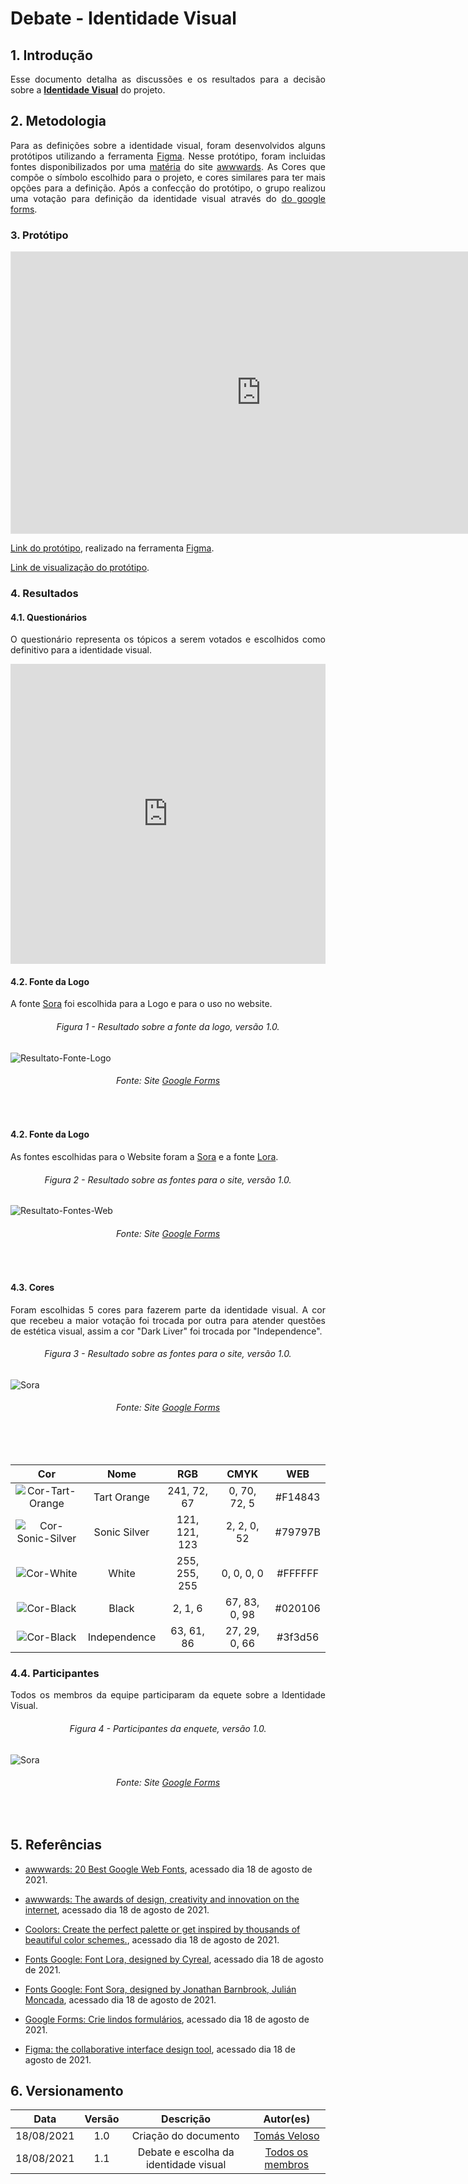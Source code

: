 # Debate - Identidade Visual

## 1. Introdução

<p align = "justify">Esse documento detalha as discussões e os resultados para a decisão sobre a <a href="../identidadeVisual/" target="_blank"><b>Identidade Visual</b></a> do projeto.</p>

## 2. Metodologia

<p align = "justify"> Para as definições sobre a identidade visual, foram desenvolvidos alguns protótipos utilizando a ferramenta <a href="https://www.figma.com/" target="_blank">Figma</a>. Nesse protótipo, foram incluidas fontes disponibilizados por uma <a href="https://www.awwwards.com/20-best-web-fonts-from-google-web-fonts-and-font-face.html" target="_blank">matéria</a> do site <a href="https://www.awwwards.com/" target="_blank">awwwards</a>. As Cores que compõe o símbolo escolhido para o projeto, e cores similares para ter mais opções para a definição. Após a confecção do protótipo, o grupo realizou uma votação para definição da identidade visual através do <a href="https://www.google.com/intl/pt-BR/forms/about/" target="_blank">do google forms</a>.</p> 
 
### 3. Protótipo

<iframe style="border: 1px solid rgba(0, 0, 0, 0.1);" width="800" height="450" src="https://www.figma.com/embed?embed_host=share&url=https%3A%2F%2Fwww.figma.com%2Fproto%2FDKWzd4WjiCNoDUUINY1U4v%2FUntitled%3Fnode-id%3D6%253A6%26scaling%3Dscale-down-width%26page-id%3D0%253A1" allowfullscreen></iframe>

<p align = "justify"> <a href="https://www.figma.com/file/DKWzd4WjiCNoDUUINY1U4v/Identidade-Visual-Cardeal?node-id=0%3A1" target="_blank">Link do protótipo</a>, realizado na ferramenta <a href="https://www.figma.com/" target="_blank">Figma</a>.</p>
<p align = "justify"> <a href="https://www.figma.com/proto/DKWzd4WjiCNoDUUINY1U4v/Identidade-Visual-Cardeal?node-id=6%3A6&scaling=min-zoom&page-id=0%3A1" target="_blank">Link de visualização do protótipo</a>.</p>

### 4. Resultados

#### 4.1. Questionários

<p align = "justify">O questionário representa os tópicos a serem votados e escolhidos como definitivo para a identidade visual.</p>

<iframe width="100%" height= "480px" src= "https://docs.google.com/forms/d/e/1FAIpQLSeHq0jPEeEwh4WcMH-Q0Wf7S2QTpO4WtxsHS_WPj0_hh6DWWw/viewform" frameborder= "0" marginwidth= "0" marginheight= "0" style= "border: none; max-height:100vh" allowfullscreen webkitallowfullscreen mozallowfullscreen msallowfullscreen> </iframe></br>

#### 4.2. Fonte da Logo

<p align = "justify">A fonte <a href="https://fonts.google.com/specimen/Sora?query=sora" target="_blank">Sora</a> foi escolhida para a Logo e para o uso no website.</p>

<h6 align = "center">Figura 1 - Resultado sobre a fonte da logo, versão 1.0.</h6>

![Resultato-Fonte-Logo](../desenhoSoftwareBase/img/IdentidadeVisual/fonte1.png)

<h6 align = "center">Fonte: Site <a href="https://www.google.com/intl/pt-BR/forms/about/" target="_blank">Google Forms</a></h6></br>

#### 4.2. Fonte da Logo

<p align = "justify">As fontes escolhidas para o Website foram a  <a href="https://fonts.google.com/specimen/Sora?query=sora" target="_blank">Sora</a> e a fonte <a href="https://fonts.google.com/specimen/Lora?query=Cyreal" target="_blank">Lora</a>.</p>

<h6 align = "center">Figura 2 - Resultado sobre as fontes para o site, versão 1.0.</h6>

![Resultato-Fontes-Web](../desenhoSoftwareBase/img/IdentidadeVisual/fonteSite.png)

<h6 align = "center">Fonte: Site <a href="https://www.google.com/intl/pt-BR/forms/about/" target="_blank">Google Forms</a></h6></br>

#### 4.3. Cores

<p align = "justify"> Foram escolhidas 5 cores para fazerem parte da identidade visual. A cor que recebeu a maior votação foi trocada por outra para atender questões de estética visual, assim a cor "Dark Liver" foi trocada por "Independence".</p>

<h6 align = "center">Figura 3 - Resultado sobre as fontes para o site, versão 1.0.</h6>

![Sora](../desenhoSoftwareBase/img/IdentidadeVisual/resultadoCor.png)

<h6 align = "center">Fonte: Site <a href="https://www.google.com/intl/pt-BR/forms/about/" target="_blank">Google Forms</a></h6></br></br>

|                                  **Cor**                                  |   **Nome**   |    **RGB**    |   **CMYK**    | **WEB** |
| :-----------------------------------------------------------------------: | :----------: | :-----------: | :-----------: | :-----: |
|  ![Cor-Tart-Orange](../desenhoSoftwareBase/img/IdentidadeVisual/red.png)  | Tart Orange  |  241, 72, 67  | 0, 70, 72, 5  | #F14843 |
| ![Cor-Sonic-Silver](../desenhoSoftwareBase/img/IdentidadeVisual/grey.png) | Sonic Silver | 121, 121, 123 |  2, 2, 0, 52  | #79797B |
|    ![Cor-White](../desenhoSoftwareBase/img/IdentidadeVisual/white.png)    |    White     | 255, 255, 255 |  0, 0, 0, 0   | #FFFFFF |
|    ![Cor-Black](../desenhoSoftwareBase/img/IdentidadeVisual/black.png)    |    Black     |    2, 1, 6    | 67, 83, 0, 98 | #020106 |
|   ![Cor-Black](../desenhoSoftwareBase/img/IdentidadeVisual/purple.png)    | Independence |  63, 61, 86   | 27, 29, 0, 66 | #3f3d56 |

### 4.4. Participantes

<p align = "justify"> Todos os membros da equipe participaram da equete sobre a Identidade Visual.</p>

<h6 align = "center">Figura 4 - Participantes da enquete, versão 1.0.</h6>

![Sora](../desenhoSoftwareBase/img/IdentidadeVisual/nomes.png)

<h6 align = "center">Fonte: Site <a href="https://www.google.com/intl/pt-BR/forms/about/" target="_blank">Google Forms</a></h6></br>

## 5. Referências

- [awwwards: 20 Best Google Web Fonts](https://www.awwwards.com/20-best-web-fonts-from-google-web-fonts-and-font-face.html), acessado dia 18 de agosto de 2021.

- [awwwards: The awards of design, creativity and innovation on the internet](https://www.awwwards.com/), acessado dia 18 de agosto de 2021.

- [Coolors: Create the perfect palette or get inspired by thousands of beautiful color schemes.](https://coolors.co/), acessado dia 18 de agosto de 2021.

- [Fonts Google: Font Lora, designed by Cyreal](https://fonts.google.com/specimen/Lora?query=lora#standard-styles), acessado dia 18 de agosto de 2021.

- [Fonts Google: Font Sora, designed by Jonathan Barnbrook, Julián Moncada](https://fonts.google.com/specimen/Sora?query=sora), acessado dia 18 de agosto de 2021.

- [Google Forms: Crie lindos formulários](https://fonts.google.com/specimen/Sora?query=sora), acessado dia 18 de agosto de 2021.

- [Figma: the collaborative interface design tool](https://www.figma.com), acessado dia 18 de agosto de 2021.

## 6. Versionamento

|    Data    | Versão |               Descrição               |                                 Autor(es)                                 |
| :--------: | :----: | :-----------------------------------: | :-----------------------------------------------------------------------: |
| 18/08/2021 |  1.0   |         Criação do documento          |              [Tomás Veloso](https://github.com/tomasvelos0)               |
| 18/08/2021 |  1.1   | Debate e escolha da identidade visual | [Todos os membros](https://unbarqdsw2021-1.github.io/2021.1_G04_Cardeal/) |
